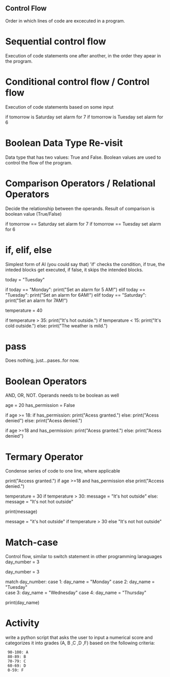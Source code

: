 ## Control Flow
Order in which lines of code are excecuted in a program.

# Sequential control flow
Execution of code statements one after another, in the order they apear in the program.

# Conditional control flow / Control flow
Execution of code statements based on some input

if tomorrow is Saturday
   set alarm for 7
if tomorrow is Tuesday
    set alarm for 6

# Boolean Data Type Re-visit
Data type that has two values: True and False. Boolean values are used to control the flow of the program.

# Comparison Operators / Relational Operators
Decide the relationship between the operands. Result of comparison is boolean value (True/False)

if tomorrow == Saturday
   set alarm for 7
if tomorrow == Tuesday
    set alarm for 6

# if, elif, else
Simplest form of AI (you could say that)
'if' checks the condition, if true, the inteded blocks get executed, if false, it skips the intended blocks.

today = "Tuesday"

if today == "Monday":
    print("Set an alarm for 5 AM!")
elif today == "Tuesday":
    print("Set an alarm for 6AM!")
elif today == "Saturday":
    print("Set an alarm for 7AM!")

temperature = 40

if temperature > 35:
    print("It's hot outside.")
if temperature < 15:
    print("It's cold outside.")
else:
    print("The weather is mild.")

# pass
Does nothing, just...pases..for now.

# Boolean Operators
AND, OR, NOT. Operands needs to be boolean as well

age = 20
has_permission = False

if age >= 18:
    if has_permission:
        print("Acess granted.")
    else:
        print("Acess denied")
else: 
    print("Acess denied.")

if age >=18 and has_permission:
    print("Acess granted.")
else: 
    print("Acess denied")

# Termary Operator
Condense series of code to one line, where applicable

print("Access granted.") if age >=18 and has_permission else print("Access denied.")

temperature = 30
if temperature > 30:
    message = "It's hot outside"
 else:
     message = "It's not hot outside"

print(message)

message = "it's hot outside" if temperature > 30 else "It's not hot outside"

# Match-case
Control flow, similar to switch statement in other programming lanaguages day_number = 3

day_number = 3

match day_number:
    case 1:
        day_name = "Monday"
    case 2:
        day_name = "Tuesday"  
    case 3:
        day_name = "Wednesday"
    case 4:
        day_name = "Thursday"

print(day_name)

# Activity
write a python script that asks the user to input a numerical score and categorizes it into grades (A, B ,C ,D ,F) based on the following criteria:

     90-100: A
     80-89: B
     70-79: C
     60-69: D
     0-59: F

